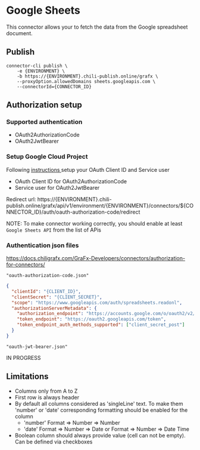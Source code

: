 # Google Sheets

This connector allows your to fetch the data from the Google spreadsheet document.

## Publish

```
connector-cli publish \
    -e {ENVIRONMENT} \
    -b https://{ENVIRONMENT}.chili-publish.online/grafx \
    --proxyOption.allowedDomains sheets.googleapis.com \
    --connectorId={CONNECTOR_ID}
```

## Authorization setup

### Supported authentication

- OAuth2AuthorizationCode
- OAuth2JwtBearer

### Setup Google Cloud Project

Following [instructions ](https://support.google.com/cloud/answer/6158849?hl=en) setup your OAuth Client ID and Service user

- OAuth Client ID for OAuth2AuthorizationCode
- Service user for OAuth2JwtBearer

Redirect url: https://{ENVIRONMENT}.chili-publish.online/grafx/api/v1/environment/{ENVIRONMENT}/connectors/${CONNECTOR_ID}/auth/oauth-authorization-code/redirect

NOTE: To make connector working correctly, you should enable at least `Google Sheets API` from the list of APis

### Authentication json files

https://docs.chiligrafx.com/GraFx-Developers/connectors/authorization-for-connectors/

`"oauth-authorization-code.json"`

```json
{
  "clientId": "{CLIENT_ID}",
  "clientSecret": "{CLIENT_SECRET}",
  "scope": "https://www.googleapis.com/auth/spreadsheets.readonl",
  "authorizationServerMetadata": {
    "authorization_endpoint": "https://accounts.google.com/o/oauth2/v2/auth?access_type=offline&include_granted_scopes=true",
    "token_endpoint": "https://oauth2.googleapis.com/token",
    "token_endpoint_auth_methods_supported": ["client_secret_post"]
  }
}
```

`"oauth-jwt-bearer.json"`

IN PROGRESS

## Limitations

- Columns only from A to Z
- First row is always header
- By default all columns considered as 'singleLine' text. To make them 'number' or 'date' corresponding formatting should be enabled for the column
  - 'number' Format => Number => Number
  - 'date' Format => Number => Date or Format => Number => Date Time
- Boolean column should always provide value (cell can not be empty). Can be defined via checkboxes
